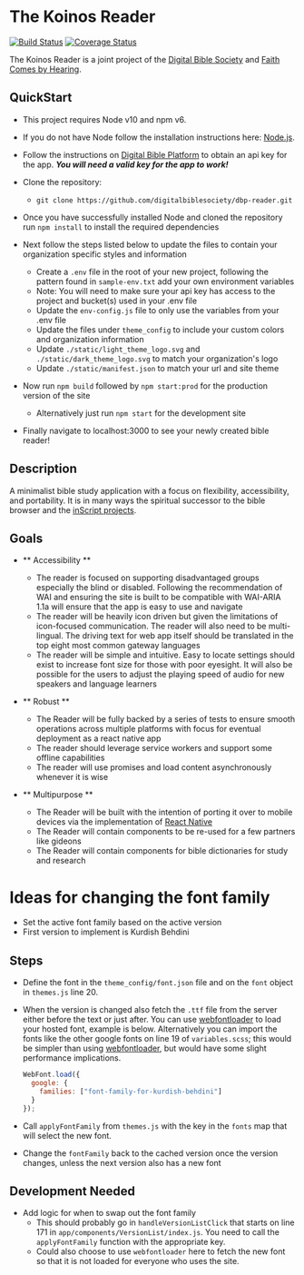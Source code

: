 # The Koinos Reader

[![Build Status](https://travis-ci.org/digitalbiblesociety/dbp-reader.svg?branch=master)](https://travis-ci.org/digitalbiblesociety/dbp-reader) [![Coverage Status](https://coveralls.io/repos/github/digitalbiblesociety/dbp-reader/badge.svg)](https://coveralls.io/github/digitalbiblesociety/dbp-reader)

The Koinos Reader is a joint project of the [Digital Bible Society](https://dbs.org)
and [Faith Comes by Hearing](https://faithcomesbyhearing.com).

## QuickStart

- This project requires Node v10 and npm v6.

- If you do not have Node follow the installation instructions here: [Node.js](https://nodejs.org/en/download/).
- Follow the instructions on [Digital Bible Platform](www.dbp4.org) to obtain an api key for the app. _**You will need a valid key for the app to work!**_
- Clone the repository:
  - `git clone https://github.com/digitalbiblesociety/dbp-reader.git`
- Once you have successfully installed Node and cloned the repository run `npm install` to install the required dependencies
- Next follow the steps listed below to update the files to contain your organization specific styles and information
  - Create a `.env` file in the root of your new project, following the pattern found in `sample-env.txt` add your own environment variables
  - Note: You will need to make sure your api key has access to the project and bucket(s) used in your .env file
  - Update the `env-config.js` file to only use the variables from your .env file
  - Update the files under `theme_config` to include your custom colors and organization information
  - Update `./static/light_theme_logo.svg` and `./static/dark_theme_logo.svg` to match your organization's logo
  - Update `./static/manifest.json` to match your url and site theme
- Now run `npm build` followed by `npm start:prod` for the production version of the site
  - Alternatively just run `npm start` for the development site
- Finally navigate to localhost:3000 to see your newly created bible reader!

## Description

A minimalist bible study application with a focus on flexibility, accessibility, and
portability. It is in many ways the spiritual successor to the bible browser and the
[inScript projects](https://github.com/digitalbiblesociety/).

## Goals

- ** Accessibility **
  - The reader is focused on supporting disadvantaged groups especially the blind or
    disabled. Following the recommendation of WAI and ensuring the site is built to be
    compatible with WAI-ARIA 1.1a will ensure that the app is easy to use and navigate
  - The reader will be heavily icon driven but given the limitations of icon-focused
    communication. The reader will also need to be multi-lingual. The driving text for
    web app itself should be translated in the top eight most common gateway languages
  - The reader will be simple and intuitive. Easy to locate settings should exist to
    increase font size for those with poor eyesight. It will also be possible for the
    users to adjust the playing speed of audio for new speakers and language learners
- ** Robust **
  - The Reader will be fully backed by a series of tests to ensure smooth operations
    across multiple platforms with focus for eventual deployment as a react native app
  - The reader should leverage service workers and support some offline capabilities
  - The reader will use promises and load content asynchronously whenever it is wise
- ** Multipurpose **

  - The Reader will be built with the intention of porting it over to mobile devices
    via the implementation of [React Native](https://facebook.github.io/react-native/)
  - The Reader will contain components to be re-used for a few partners like gideons
  - The Reader will contain components for bible dictionaries for study and research
  
# Ideas for changing the font family

- Set the active font family based on the active version
- First version to implement is Kurdish Behdini

## Steps

- Define the font in the `theme_config/font.json` file and on the `font` object in `themes.js` line 20.
- When the version is changed also fetch the `.ttf` file from the server either before the text or just after. You can use [webfontloader](https://www.npmjs.com/package/webfontloader) to load your hosted font, example is below. Alternatively you can import the fonts like the other google fonts on line 19 of `variables.scss`; this would be simpler than using [webfontloader](https://www.npmjs.com/package/webfontloader), but would have some slight performance implications.

  ```javascript
  WebFont.load({
    google: {
      families: ["font-family-for-kurdish-behdini"]
    }
  });
  ```

- Call `applyFontFamily` from `themes.js` with the key in the `fonts` map that will select the new font.
- Change the `fontFamily` back to the cached version once the version changes, unless the next version also has a new font

## Development Needed

- Add logic for when to swap out the font family
  - This should probably go in `handleVersionListClick` that starts on line 171 in `app/components/VersionList/index.js`. You need to call the `applyFontFamily` function with the appropriate key. 
  - Could also choose to use `webfontloader` here to fetch the new font so that it is not loaded for everyone who uses the site. 
